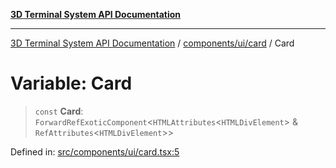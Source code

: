 [**3D Terminal System API Documentation**](../../../../README.md)

***

[3D Terminal System API Documentation](../../../../README.md) / [components/ui/card](../README.md) / Card

# Variable: Card

> `const` **Card**: `ForwardRefExoticComponent`\<`HTMLAttributes`\<`HTMLDivElement`\> & `RefAttributes`\<`HTMLDivElement`\>\>

Defined in: [src/components/ui/card.tsx:5](https://github.com/Dicommunitas/ThreeJS_Terminal_3D/blob/3fbd351dd3271531d3a02300dce1fb3d97e4435b/src/components/ui/card.tsx#L5)
